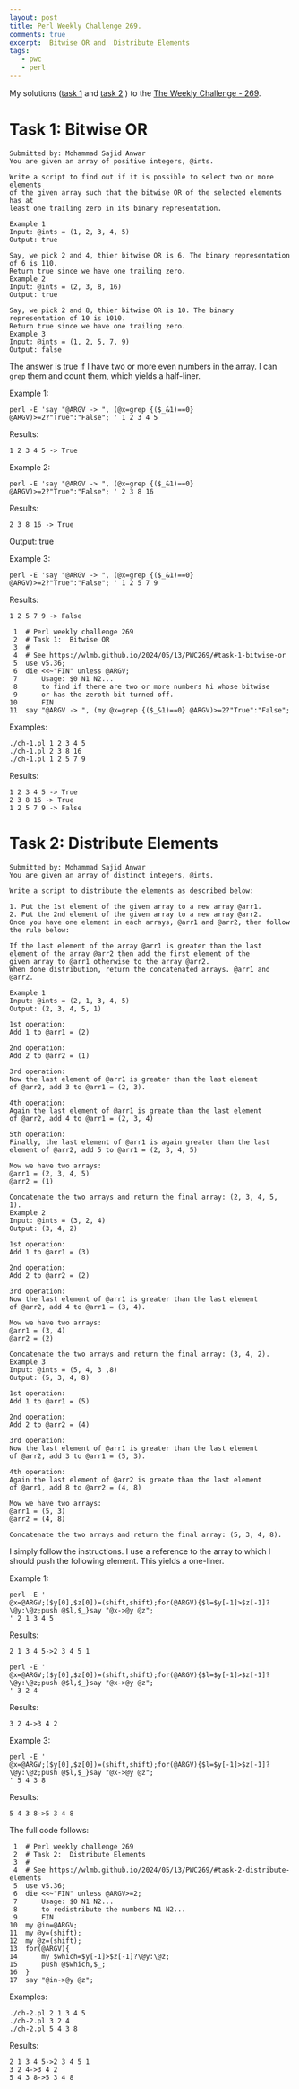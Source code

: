 ```yaml
---
layout: post
title: Perl Weekly Challenge 269.
comments: true
excerpt:  Bitwise OR and  Distribute Elements
tags:
   - pwc
   - perl
---
```


My solutions
([task 1](https://github.com/wlmb/perlweeklychallenge-club/blob/master/challenge-269/wlmb/perl/ch-1.pl)
and
[task 2](https://github.com/wlmb/perlweeklychallenge-club/blob/master/challenge-269/wlmb/perl/ch-2.pl)
)
to the  [The Weekly Challenge - 269](https://theweeklychallenge.org/blog/perl-weekly-challenge-269).


# Task 1: Bitwise OR

    Submitted by: Mohammad Sajid Anwar
    You are given an array of positive integers, @ints.
    
    Write a script to find out if it is possible to select two or more elements
    of the given array such that the bitwise OR of the selected elements has at
    least one trailing zero in its binary representation.
    
    Example 1
    Input: @ints = (1, 2, 3, 4, 5)
    Output: true
    
    Say, we pick 2 and 4, thier bitwise OR is 6. The binary representation of 6 is 110.
    Return true since we have one trailing zero.
    Example 2
    Input: @ints = (2, 3, 8, 16)
    Output: true
    
    Say, we pick 2 and 8, thier bitwise OR is 10. The binary representation of 10 is 1010.
    Return true since we have one trailing zero.
    Example 3
    Input: @ints = (1, 2, 5, 7, 9)
    Output: false

The answer is true if I have two or more even numbers in the array. I
can `grep` them and count them, which yields a half-liner.

Example 1:

    perl -E 'say "@ARGV -> ", (@x=grep {($_&1)==0} @ARGV)>=2?"True":"False"; ' 1 2 3 4 5

Results:

    1 2 3 4 5 -> True

Example 2:

    perl -E 'say "@ARGV -> ", (@x=grep {($_&1)==0} @ARGV)>=2?"True":"False"; ' 2 3 8 16

Results:

    2 3 8 16 -> True

Output: true

Example 3:

    perl -E 'say "@ARGV -> ", (@x=grep {($_&1)==0} @ARGV)>=2?"True":"False"; ' 1 2 5 7 9

Results:

    1 2 5 7 9 -> False

     1  # Perl weekly challenge 269
     2  # Task 1:  Bitwise OR
     3  #
     4  # See https://wlmb.github.io/2024/05/13/PWC269/#task-1-bitwise-or
     5  use v5.36;
     6  die <<~"FIN" unless @ARGV;
     7      Usage: $0 N1 N2...
     8      to find if there are two or more numbers Ni whose bitwise
     9      or has the zeroth bit turned off.
    10      FIN
    11  say "@ARGV -> ", (my @x=grep {($_&1)==0} @ARGV)>=2?"True":"False";

Examples:

    ./ch-1.pl 1 2 3 4 5
    ./ch-1.pl 2 3 8 16
    ./ch-1.pl 1 2 5 7 9

Results:

    1 2 3 4 5 -> True
    2 3 8 16 -> True
    1 2 5 7 9 -> False


# Task 2: Distribute Elements

    Submitted by: Mohammad Sajid Anwar
    You are given an array of distinct integers, @ints.
    
    Write a script to distribute the elements as described below:
    
    1. Put the 1st element of the given array to a new array @arr1.
    2. Put the 2nd element of the given array to a new array @arr2.
    Once you have one element in each arrays, @arr1 and @arr2, then follow the rule below:
    
    If the last element of the array @arr1 is greater than the last
    element of the array @arr2 then add the first element of the
    given array to @arr1 otherwise to the array @arr2.
    When done distribution, return the concatenated arrays. @arr1 and @arr2.
    
    Example 1
    Input: @ints = (2, 1, 3, 4, 5)
    Output: (2, 3, 4, 5, 1)
    
    1st operation:
    Add 1 to @arr1 = (2)
    
    2nd operation:
    Add 2 to @arr2 = (1)
    
    3rd operation:
    Now the last element of @arr1 is greater than the last element
    of @arr2, add 3 to @arr1 = (2, 3).
    
    4th operation:
    Again the last element of @arr1 is greate than the last element
    of @arr2, add 4 to @arr1 = (2, 3, 4)
    
    5th operation:
    Finally, the last element of @arr1 is again greater than the last
    element of @arr2, add 5 to @arr1 = (2, 3, 4, 5)
    
    Mow we have two arrays:
    @arr1 = (2, 3, 4, 5)
    @arr2 = (1)
    
    Concatenate the two arrays and return the final array: (2, 3, 4, 5, 1).
    Example 2
    Input: @ints = (3, 2, 4)
    Output: (3, 4, 2)
    
    1st operation:
    Add 1 to @arr1 = (3)
    
    2nd operation:
    Add 2 to @arr2 = (2)
    
    3rd operation:
    Now the last element of @arr1 is greater than the last element
    of @arr2, add 4 to @arr1 = (3, 4).
    
    Mow we have two arrays:
    @arr1 = (3, 4)
    @arr2 = (2)
    
    Concatenate the two arrays and return the final array: (3, 4, 2).
    Example 3
    Input: @ints = (5, 4, 3 ,8)
    Output: (5, 3, 4, 8)
    
    1st operation:
    Add 1 to @arr1 = (5)
    
    2nd operation:
    Add 2 to @arr2 = (4)
    
    3rd operation:
    Now the last element of @arr1 is greater than the last element
    of @arr2, add 3 to @arr1 = (5, 3).
    
    4th operation:
    Again the last element of @arr2 is greate than the last element
    of @arr1, add 8 to @arr2 = (4, 8)
    
    Mow we have two arrays:
    @arr1 = (5, 3)
    @arr2 = (4, 8)
    
    Concatenate the two arrays and return the final array: (5, 3, 4, 8).

I simply follow the instructions. I use a reference to the array to
which I should push the following element. This yields a one-liner.

Example 1:

    perl -E '
    @x=@ARGV;($y[0],$z[0])=(shift,shift);for(@ARGV){$l=$y[-1]>$z[-1]?\@y:\@z;push @$l,$_}say "@x->@y @z";
    ' 2 1 3 4 5

Results:

    2 1 3 4 5->2 3 4 5 1

    perl -E '
    @x=@ARGV;($y[0],$z[0])=(shift,shift);for(@ARGV){$l=$y[-1]>$z[-1]?\@y:\@z;push @$l,$_}say "@x->@y @z";
    ' 3 2 4

Results:

    3 2 4->3 4 2

Example 3:

    perl -E '
    @x=@ARGV;($y[0],$z[0])=(shift,shift);for(@ARGV){$l=$y[-1]>$z[-1]?\@y:\@z;push @$l,$_}say "@x->@y @z";
    ' 5 4 3 8

Results:

    5 4 3 8->5 3 4 8

The full code follows:

     1  # Perl weekly challenge 269
     2  # Task 2:  Distribute Elements
     3  #
     4  # See https://wlmb.github.io/2024/05/13/PWC269/#task-2-distribute-elements
     5  use v5.36;
     6  die <<~"FIN" unless @ARGV>=2;
     7      Usage: $0 N1 N2...
     8      to redistribute the numbers N1 N2...
     9      FIN
    10  my @in=@ARGV;
    11  my @y=(shift);
    12  my @z=(shift);
    13  for(@ARGV){
    14      my $which=$y[-1]>$z[-1]?\@y:\@z;
    15      push @$which,$_;
    16  }
    17  say "@in->@y @z";

Examples:

    ./ch-2.pl 2 1 3 4 5
    ./ch-2.pl 3 2 4
    ./ch-2.pl 5 4 3 8

Results:

    2 1 3 4 5->2 3 4 5 1
    3 2 4->3 4 2
    5 4 3 8->5 3 4 8

